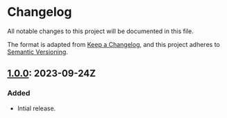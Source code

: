 # Changelog

All notable changes to this project will be documented in this file.

The format is adapted from [Keep a Changelog](https://keepachangelog.com/en/1.1.0/),
and this project adheres to [Semantic Versioning](https://semver.org/spec/v2.0.0.html).

## [1.0.0]: 2023-09-24Z

### Added

- Intial release.

[unreleased]: https://github.com/bible-api-io/bible-api-version-bg/compare/latest...HEAD
[1.0.0]: https://github.com/bible-api-io/bible-api-version-bg/compare/v0.0.0...v1.0.0
